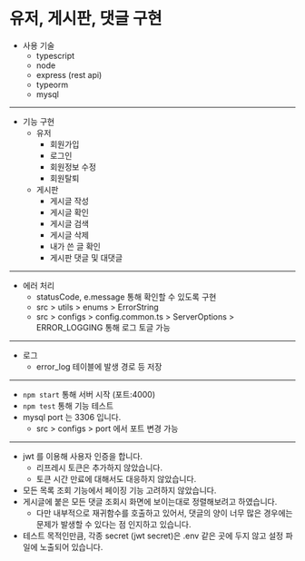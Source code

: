 # 유저, 게시판, 댓글 구현

- 사용 기술
  - typescript
  - node
  - express (rest api)
  - typeorm
  - mysql
---

- 기능 구현
  - 유저
     - 회원가입
     - 로그인
     - 회원정보 수정
     - 회원탈퇴
  - 게시판
     - 게시글 작성
     - 게시글 확인
     - 게시글 검색
     - 게시글 삭제
     - 내가 쓴 글 확인
     - 게시판 댓글 및 대댓글

---

- 에러 처리
  - statusCode, e.message 통해 확인할 수 있도록 구현
  - src > utils > enums > ErrorString
  - src > configs > config.common.ts > ServerOptions > ERROR_LOGGING 통해 로그 토글 가능
  
---

- 로그
  - error_log 테이블에 발생 경로 등 저장

---

- `npm start` 통해 서버 시작 (포트:4000)
- `npm test` 통해 기능 테스트
- mysql port 는 3306 입니다. 
  - src > configs > port 에서 포트 변경 가능
---
  
- jwt 를 이용해 사용자 인증을 합니다.
  - 리프레시 토큰은 추가하지 않았습니다.
  - 토큰 시간 만료에 대해서도 대응하지 않았습니다.
- 모든 목록 조회 기능에서 페이징 기능 고려하지 않았습니다.
- 게시글에 붙은 모든 댓글 조회시 화면에 보이는대로 정렬해보려고 하였습니다.
  - 다만 내부적으로 재귀함수를 호출하고 있어서, 댓글의 양이 너무 많은 경우에는 문제가 발생할 수 있다는 점 인지하고 있습니다.
- 테스트 목적인만큼, 각종 secret (jwt secret)은 .env 같은 곳에 두지 않고 설정 파일에 노출되어 있습니다.


